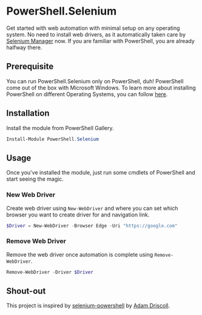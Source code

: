# PowerShell.Selenium

Get started with web automation with minimal setup on any operating system. No need to install web drivers, as it automatically taken care by [Selenium Manager](https://www.selenium.dev/documentation/selenium_manager/) now. If you are familiar with PowerShell, you are already halfway there. 

## Prerequisite
You can run PowerShell.Selenium only on PowerShell, duh! PowerShell come out of the box with Microsoft Windows. To learn more about installing PowerShell on different Operating Systems, you can follow [here](https://learn.microsoft.com/en-us/powershell/scripting/install/installing-powershell).

## Installation
Install the module from PowerShell Gallery.
```powershell
Install-Module PowerShell.Selenium
```

## Usage
Once you've installed the module, just run some cmdlets of PowerShell and start seeing the magic.

### New Web Driver
Create web driver using `New-WebDriver` and where you can set which browser you want to create driver for and navigation link.

```powershell
$Driver = New-WebDriver -Browser Edge -Uri "https://google.com"
```
### Remove Web Driver
Remove the web driver once automation is complete using `Remove-WebDriver`.

```powershell
Remove-WebDriver -Driver $Driver
```

## Shout-out
This project is inspired by [selenium-powershell](https://github.com/adamdriscoll/selenium-powershell) by [Adam Driscoll](https://github.com/adamdriscoll).